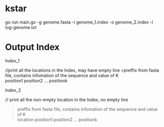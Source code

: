 kstar
===========

go run main.go -g genome.fasta -i genome_1.index -o genome_2.index -l log-genome.txt


Output Index
===========
Index_1 

//print all the locations in the Index, may have empty line
<span>>preffix from fasta file, contains infomation of the sequence and value of K<br>
position1 position2 ... positionk</span>

Index_2

// print all the non-empty location in the Index, no empty line
>preffix from fasta file, contains infomation of the sequence and value of K<br>
location  position1 position2 ... positionk



